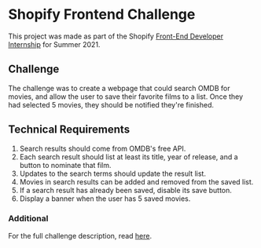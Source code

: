 # Shopify Frontend Challenge

This project was made as part of the Shopify [Front-End Developer Internship](https://jobs.smartrecruiters.com/ni/Shopify/ee14b4f1-62ec-4a47-850b-2311c57f855b-front-end-developer-intern-remote-summer-2021) for Summer 2021.

## Challenge

The challenge was to create a webpage that could search OMDB for movies, and allow the user to save their favorite films to a list. Once they had selected 5 movies, they should be notified they're finished.

## Technical Requirements

1. Search results should come from OMDB's free API.
2. Each search result should list at least its title, year of release, and a button to nominate that film.
3. Updates to the search terms should update the result list.
4. Movies in search results can be added and removed from the saved list.
5. If a search result has already been saved, disable its save button.
6. Display a banner when the user has 5 saved movies.

### Additional

For the full challenge description, read [here](https://docs.google.com/document/d/1AZO0BZwn1Aogj4f3PDNe1mhq8pKsXZxtrG--EIbP_-w/edit).
